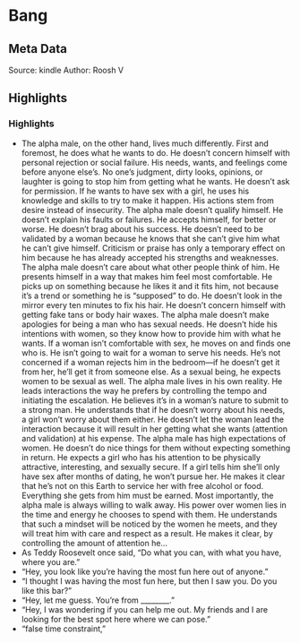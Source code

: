 # Bang

## Meta Data

Source:  kindle 
Author: Roosh V

## Highlights

### Highlights

- The alpha male, on the other hand, lives much differently. First and foremost, he does what he wants to do. He doesn’t concern himself with personal rejection or social failure. His needs, wants, and feelings come before anyone else’s. No one’s judgment, dirty looks, opinions, or laughter is going to stop him from getting what he wants. He doesn’t ask for permission. If he wants to have sex with a girl, he uses his knowledge and skills to try to make it happen. His actions stem from desire instead of insecurity. The alpha male doesn’t qualify himself. He doesn’t explain his faults or failures. He accepts himself, for better or worse. He doesn’t brag about his success. He doesn’t need to be validated by a woman because he knows that she can’t give him what he can’t give himself. Criticism or praise has only a temporary effect on him because he has already accepted his strengths and weaknesses. The alpha male doesn’t care about what other people think of him. He presents himself in a way that makes him feel most comfortable. He picks up on something because he likes it and it fits him, not because it’s a trend or something he is “supposed” to do. He doesn’t look in the mirror every ten minutes to fix his hair. He doesn’t concern himself with getting fake tans or body hair waxes. The alpha male doesn’t make apologies for being a man who has sexual needs. He doesn’t hide his intentions with women, so they know how to provide him with what he wants. If a woman isn’t comfortable with sex, he moves on and finds one who is. He isn’t going to wait for a woman to serve his needs. He’s not concerned if a woman rejects him in the bedroom—if he doesn’t get it from her, he’ll get it from someone else. As a sexual being, he expects women to be sexual as well. The alpha male lives in his own reality. He leads interactions the way he prefers by controlling the tempo and initiating the escalation. He believes it’s in a woman’s nature to submit to a strong man. He understands that if he doesn’t worry about his needs, a girl won’t worry about them either. He doesn’t let the woman lead the interaction because it will result in her getting what she wants (attention and validation) at his expense. The alpha male has high expectations of women. He doesn’t do nice things for them without expecting something in return. He expects a girl who has his attention to be physically attractive, interesting, and sexually secure. If a girl tells him she’ll only have sex after months of dating, he won’t pursue her. He makes it clear that he’s not on this Earth to service her with free alcohol or food. Everything she gets from him must be earned. Most importantly, the alpha male is always willing to walk away. His power over women lies in the time and energy he chooses to spend with them. He understands that such a mindset will be noticed by the women he meets, and they will treat him with care and respect as a result. He makes it clear, by controlling the amount of attention he…
- As Teddy Roosevelt once said, “Do what you can, with what you have, where you are.”
- “Hey, you look like you’re having the most fun here out of anyone.”
- “I thought I was having the most fun here, but then I saw you. Do you like this bar?”
- “Hey, let me guess. You’re from ________.”
- “Hey, I was wondering if you can help me out. My friends and I are looking for the best spot here where we can pose.”
- “false time constraint,”
